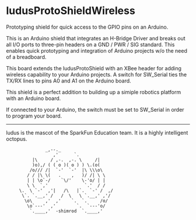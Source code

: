 ludusProtoShieldWireless
========

Prototyping shield for quick access to the GPIO pins on an Arduino. 

This is an Arduino shield that integrates an H-Bridge Driver and breaks out 
all I/O ports to three-pin headers on a GND / PWR / SIG standard. This enables quick
prototyping and integration of Arduino projects w/o the need of a breadboard.

This board extends the ludusProtoShield with an XBee header for adding wireless 
capability to your Arduino projects. A switch for SW_Serial ties the TX/RX lines to 
pins A0 and A1 on the Arduino board. 

This shield is a perfect addition to building up a simiple robotics platform with an
Arduino board.

If connected to your Arduino, the switch must be set to SW_Serial in order to program your board. 

--------
ludus is the mascot of the SparkFun Education team. It is a highly intelligent octopus.

                   _,--._
                      ,'      `.
              |\     / ,-.  ,-. \     /|
              )o),/ ( ( o )( o ) ) \.(o(
             /o/// /|  `-'  `-'  |\ \\\o\
            / / |\ \(   .    ,   )/ /| \ \
            | | \o`-/    `\/'    \-'o/ | |
            \ \  `,'              `.'  / /
         \.  \ `-'  ,'|   /\   |`.  `-' /  ,/
          \`. `.__,' /   /  \   \ `.__,' ,'/
           \o\     ,'  ,'    `.  `.     /o/
            \o`---'  ,'        `.  `---'o/
             `.____,'  -shimrod  `.____,'

